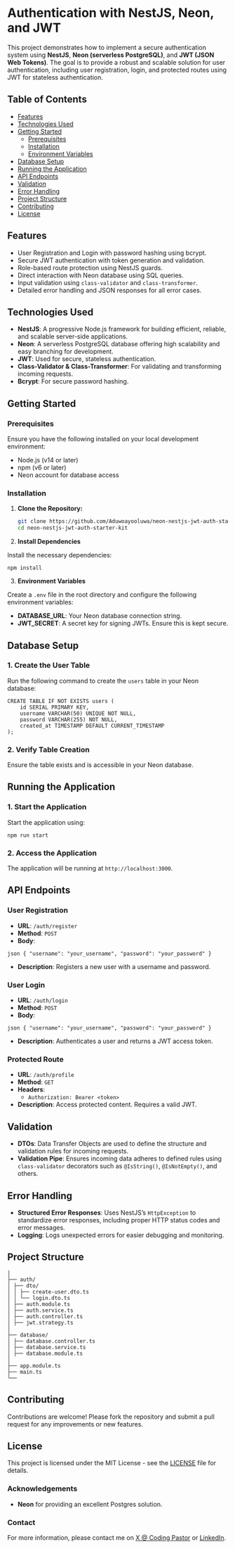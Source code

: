 # **Authentication with NestJS, Neon, and JWT**

This project demonstrates how to implement a secure authentication system using **NestJS**, **Neon (serverless PostgreSQL)**, and **JWT (JSON Web Tokens)**. The goal is to provide a robust and scalable solution for user authentication, including user registration, login, and protected routes using JWT for stateless authentication.

## **Table of Contents**

- [Features](#features)
- [Technologies Used](#technologies-used)
- [Getting Started](#getting-started)
  - [Prerequisites](#prerequisites)
  - [Installation](#installation)
  - [Environment Variables](#environment-variables)
- [Database Setup](#database-setup)
- [Running the Application](#running-the-application)
- [API Endpoints](#api-endpoints)
- [Validation](#validation)
- [Error Handling](#error-handling)
- [Project Structure](#project-structure)
- [Contributing](#contributing)
- [License](#license)

## **Features**

- User Registration and Login with password hashing using bcrypt.
- Secure JWT authentication with token generation and validation.
- Role-based route protection using NestJS guards.
- Direct interaction with Neon database using SQL queries.
- Input validation using `class-validator` and `class-transformer`.
- Detailed error handling and JSON responses for all error cases.

## **Technologies Used**

- **NestJS**: A progressive Node.js framework for building efficient, reliable, and scalable server-side applications.
- **Neon**: A serverless PostgreSQL database offering high scalability and easy branching for development.
- **JWT**: Used for secure, stateless authentication.
- **Class-Validator & Class-Transformer**: For validating and transforming incoming requests.
- **Bcrypt**: For secure password hashing.

## **Getting Started**

### **Prerequisites**

Ensure you have the following installed on your local development environment:

- Node.js (v14 or later)
- npm (v6 or later)
- Neon account for database access

### **Installation**

1. **Clone the Repository:**

   ```bash
   git clone https://github.com/Aduwoayooluwa/neon-nestjs-jwt-auth-starter-kit.git
   cd neon-nestjs-jwt-auth-starter-kit
   ```

2. **Install Dependencies**

Install the necessary dependencies:

```
npm install
```

3. **Environment Variables**

Create a `.env` file in the root directory and configure the following environment variables:

- **DATABASE_URL**: Your Neon database connection string.
- **JWT_SECRET**: A secret key for signing JWTs. Ensure this is kept secure.

## **Database Setup**

### 1. Create the User Table

Run the following command to create the `users` table in your Neon database:

```
CREATE TABLE IF NOT EXISTS users (
    id SERIAL PRIMARY KEY,
    username VARCHAR(50) UNIQUE NOT NULL,
    password VARCHAR(255) NOT NULL,
    created_at TIMESTAMP DEFAULT CURRENT_TIMESTAMP
);

```

### 2. Verify Table Creation

Ensure the table exists and is accessible in your Neon database.

## Running the Application

### 1. Start the Application

Start the application using:

```
npm run start
```

### 2. Access the Application

The application will be running at `http://localhost:3000`.

## API Endpoints

### User Registration

- **URL**: `/auth/register`
- **Method**: `POST`
- **Body**:

```
json { "username": "your_username", "password": "your_password" }
```

- **Description**: Registers a new user with a username and password.

### User Login

- **URL**: `/auth/login`
- **Method**: `POST`
- **Body**:

```
json { "username": "your_username", "password": "your_password" }
```

- **Description**: Authenticates a user and returns a JWT access token.

### Protected Route

- **URL**: `/auth/profile`
- **Method**: `GET`
- **Headers**:
  - `Authorization: Bearer <token>`
- **Description**: Access protected content. Requires a valid JWT.

## Validation

- **DTOs**: Data Transfer Objects are used to define the structure and validation rules for incoming requests.
- **Validation Pipe**: Ensures incoming data adheres to defined rules using `class-validator` decorators such as `@IsString()`, `@IsNotEmpty()`, and others.

## Error Handling

- **Structured Error Responses**: Uses NestJS’s `HttpException` to standardize error responses, including proper HTTP status codes and error messages.
- **Logging**: Logs unexpected errors for easier debugging and monitoring.

## Project Structure

```plaintextsrc/
│
├── auth/
│ ├── dto/
│ │ ├── create-user.dto.ts
│ │ └── login.dto.ts
│ ├── auth.module.ts
│ ├── auth.service.ts
│ ├── auth.controller.ts
│ ├── jwt.strategy.ts
│
├── database/
│ ├── database.controller.ts
│ ├── database.service.ts
│ ├── database.module.ts
│
├── app.module.ts
├── main.ts
└──
```

## Contributing

Contributions are welcome! Please fork the repository and submit a pull request for any improvements or new features.

## License

This project is licensed under the MIT License - see the [LICENSE](LICENSE) file for details.

### **Acknowledgements**

- **Neon** for providing an excellent Postgres solution.

### **Contact**

For more information, please contact me on [X @ Coding Pastor](https://x.com/codingpastor) or [LinkedIn](https://linkedin.com/in/aduwo-ayooluwa).

